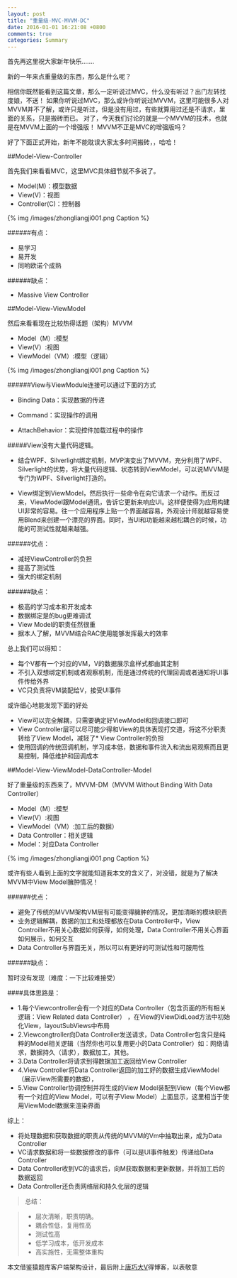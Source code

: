 ```yaml
---
layout: post
title: "重量级-MVC-MVVM-DC"
date: 2016-01-01 16:21:08 +0800
comments: true
categories: Summary
---
```




首先再这里祝大家新年快乐.......



新的一年来点重量级的东西，那么是什么呢？


相信你既然能看到这篇文章，那么一定听说过MVC，什么没有听过？出门左转找度娘，不送！
如果你听说过MVC，那么或许你听说过MVVM，这里可能很多人对MVVM并不了解，或许只是听过，但是没有用过，有些就算用过还是不请求，里面的关系，只是搬砖而已。
对了，今天我们讨论的就是一个MVVM的技术，也就是在MVVM上面的一个增强版！
MVVM不正是MVC的增强版吗？

好了下面正式开始，新年不能耽误大家太多时间搬砖，，哈哈！

##Model-View-Controller



首先我们来看看MVC，这里MVC具体细节就不多说了。

* Model(M)：模型数据
* View(V)：视图
* Controller(C)：控制器

{% img /images/zhongliangji001.png Caption %}  


######有点：
* 易学习
* 易开发
* 同哟欧诺个成熟

######缺点：

* Massive View Controller

##Model-View-ViewModel

然后来看看现在比较热得话题（架构）MVVM
* Model（M）:模型
* View(V）:视图
* ViewModel（VM）:模型（逻辑）

{% img /images/zhongliangji001.png Caption %}  


######View与ViewModule连接可以通过下面的方式

* Binding Data：实现数据的传递

* Command：实现操作的调用

* AttachBehavior：实现控件加载过程中的操作


#####View没有大量代码逻辑。

- 结合WPF、Silverlight绑定机制，MVP演变出了MVVM，充分利用了WPF、Silverlight的优势，将大量代码逻辑、状态转到ViewModel，可以说MVVM是专门为WPF、Silverlight打造的。

- View绑定到ViewModel，然后执行一些命令在向它请求一个动作。而反过来，ViewModel跟Model通讯，告诉它更新来响应UI。这样便使得为应用构建UI非常的容易。往一个应用程序上贴一个界面越容易，外观设计师就越容易使用Blend来创建一个漂亮的界面。同时，当UI和功能越来越松耦合的时候，功能的可测试性就越来越强。




######优点：

* 减轻ViewController的负担
* 提高了测试性
* 强大的绑定机制

######缺点：

* 极高的学习成本和开发成本
* 数据绑定是的bug更难调试
* View Model的职责任然很重
* 据本人了解，MVVM结合RAC使用能够发挥最大的效率

总上我们可以得知：

* 每个V都有一个对应的VM，V的数据展示盒样式都由其定制
* 不引入双想绑定机制或者观察机制，而是通过传统的代理回调或者通知将UI事件传给外界
* VC只负责将VM装配给V，接受UI事件


或许细心地能发现下面的好处

* View可以完全解耦，只需要确定好ViewModel和回调接口即可
* View Controller层可以尽可能少得和View的具体表现打交道，将这不分职责转给了View Model，减轻了* View Controller的负担
* 使用回调的传统回调机制，学习成本低，数据和事件流入和流出易观察而且更易控制，降低维护和回调成本

##Model-View-ViewModel-DataController-Model


好了重量级的东西来了，MVVM-DM（MVVM Without Binding With Data Controller）

* Model（M）:模型
* View(V）:视图
* ViewModel（VM）:加工后的数据）
* Data Controller：相关逻辑
* Model：对应Data Controller

{% img /images/zhongliangji001.png Caption %}  


或许有些人看到上面的文字就能知道我本文的含义了，对没错，就是为了解决MVVM中View Model臃肿情况！


######优点：

* 避免了传统的MVVM架构VM层有可能变得臃肿的情况，更加清晰的模块职责
* 业务逻辑解耦，数据的加工和处理都放在Data Controller中，View Controiller不用关心数据如何获得，如何处理，Data Controller不用关心界面如何展示，如何交互
* Data Controller与界面无关，所以可以有更好的可测试性和可服用性

######缺点：

暂时没有发现（难度：一下比较难接受）



####具体思路是：

* 1.每个Viewcontroller会有一个对应的Data Controller（包含页面的所有相关逻辑：View Related data Controller） ，在View的ViewDidLoad方法中初始化View，layoutSubViews中布局
* 2.Viewcongtroller向Data Controller发送请求，Data Controller包含只是纯粹的Model相关逻辑（当然你也可以复用更小的Data Controller）如：网络请求，数据持久（请求），数据加工，其他。
* 3.Data Controller将请求到得数据加工返回给View Controller
* 4.View Controller将Data Controller返回的加工好的数据生成ViewModel（展示View所需要的数据），
* 5.View Controller协调控制并将生成的View Model装配到View（每个View都有一个对应的View Model，可以有子View Model）上面显示，这里相当于使用ViewModel数据来渲染界面



综上：

* 将处理数据和获取数据的职责从传统的MVVM的Vm中抽取出来，成为Data Controller
* VC请求数据和将一些数据修改的事件（可以是UI事件触发）传递给Data Controller
* Data Controller收到VC的请求后，向M获取数据和更新数据，并将加工后的数据返回
* Data Controller还负责网络层和持久化层的逻辑

> 总结：

> * 层次清晰，职责明确。
> * 耦合性低，复用性高
> * 测试性高
> * 低学习成本，低开发成本
> * 高实施性，无需整体重构

本文借鉴猿题库客户端架构设计，最后附上[唐巧大V](blog.devtang.com)得博客，以表敬意